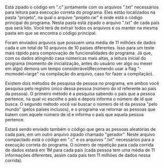   Está zipado o código em ".c" juntamente com os arquivos ".txt" necessários para leitura para execução correta do programa. Eles estão localizados na pasta "projeto", na qual o arquivo "projeto.rar" é onde está o código principal do programa. Nesta pasta está zipado o arquivo ".txt" de cada país que será lido. Você terá de extrair todos os arquivos e os manter na mesma pasta em que se encontra o código principal.
  
  Foram enviados arquivos que possuem uma média de 11 milhões de dados cada e um total de 10 arquivos de 10 países diferentes. Isso para um teste mais rápido para comprovação de funcionalidades do programa. Já que, com os dados atingindo casa númericas mais altas, a leitura inicial do programa (momento de inicialização, antes do usuário ver algo ou mexer em algo) demora um tempo considerável(Recomendo usar a flag "-mcmodel=large" na compilação do arquivo, caso for fazer a compilação).

  Existem dois métodos de pesquisa de pessoa no programa, em ambos você pesquisa pelo registro único dessa pessoa (número do id referente ao país da pessoa). O primeiro método é a pesquisa sabendo o país que a pessoa pertence, na qual vc escolhe o país e depois informa o número de id que busca. O segundo método você vai buscar o número de id da pessoa "pelo mundo" (pelos países inclusos), e o programa vai retornar as pessoas que batem com aquele número de id e informa o país que aquela pessoa pertence.

  Estará sendo enviado também o código que gera as pessoas aleatórias de cada país, em um outro arquivo zipado chamado "gerador". Neste arquivo compactado está o código em ".c" e os arquivos ".txt" necessários para a execução correta do programa. O número de repetição para cada corrida de dados estará em 1M para cada país (cada pessoa tem uma média de 11 informações diferentes, assim cada país tem 11 milhões de dados nessa corrida).
